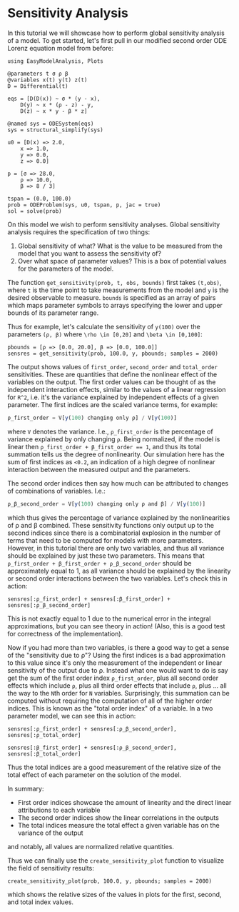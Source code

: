 # Sensitivity Analysis

In this tutorial we will showcase how to perform global sensitivity analysis of a model. To get started, let's first pull in our
modified second order ODE Lorenz equation model from before:

```@example sensitivity
using EasyModelAnalysis, Plots

@parameters t σ ρ β
@variables x(t) y(t) z(t)
D = Differential(t)

eqs = [D(D(x)) ~ σ * (y - x),
    D(y) ~ x * (ρ - z) - y,
    D(z) ~ x * y - β * z]

@named sys = ODESystem(eqs)
sys = structural_simplify(sys)

u0 = [D(x) => 2.0,
    x => 1.0,
    y => 0.0,
    z => 0.0]

p = [σ => 28.0,
    ρ => 10.0,
    β => 8 / 3]

tspan = (0.0, 100.0)
prob = ODEProblem(sys, u0, tspan, p, jac = true)
sol = solve(prob)
```

On this model we wish to perform sensitivity analyses. Global sensitivity analysis requires the specification of two things:

 1. Global sensitivity of what? What is the value to be measured from the model that you want to assess the sensitivity of?
 2. Over what space of parameter values? This is a box of potential values for the parameters of the model.

The function `get_sensitivity(prob, t, obs, bounds)` first takes `(t,obs)`, where `t` is the time point to take measurements from
the model and `y` is the desired observable to measure. `bounds` is specified as an array of pairs which maps parameter symbols
to arrays specifying the lower and upper bounds of its parameter range.

Thus for example, let's calculate the sensitivity of `y(100)` over the parameters `(ρ, β)` where
``\rho \in [0,20]`` and ``\beta \in [0,100]``:

```@example sensitivity
pbounds = [ρ => [0.0, 20.0], β => [0.0, 100.0]]
sensres = get_sensitivity(prob, 100.0, y, pbounds; samples = 2000)
```

The output shows values of `first_order`, `second_order` and `total_order` sensitivities. These are quantities that define the
nonlinear effect of the variables on the output. The first order values can be thought of as the independent interaction effects,
similar to the values of a linear regression for ``R^2``, i.e. it's the variance explained by independent effects of a given
parameter. The first indices are the scaled variance terms, for example:

```julia
ρ_first_order = V[y(100) changing only ρ] / V[y(100)]
```

where `V` denotes the variance. I.e., `ρ_first_order` is the percentage of variance explained by only changing `ρ`. Being normalized,
if the model is linear then `ρ_first_order + β_first_order == 1`, and thus its total summation tells us the degree of nonlinearity.
Our simulation here has the sum of first indices as `<0.2`, an indication of a high degree of nonlinear interaction between the measured
output and the parameters.

The second order indices then say how much can be attributed to changes of combinations of variables. I.e.:

```julia
ρ_β_second_order = V[y(100) changing only ρ and β] / V[y(100)]
```

which thus gives the percentage of variance explained by the nonlinearities of ρ and β combined. These sensitivity functions only
output up to the second indices since there is a combinatorial explosion in the number of terms that need to be computed for models
with more parameters. However, in this tutorial there are only two variables, and thus all variance should be explained by just these
two parameters. This means that `ρ_first_order + β_first_order + ρ_β_second_order` should be approximately equal to 1, as all variance
should be explained by the linearity or second order interactions between the two variables. Let's check this in action:

```@example sensitivity
sensres[:ρ_first_order] + sensres[:β_first_order] + sensres[:ρ_β_second_order]
```

This is not exactly equal to 1 due to the numerical error in the integral approximations, but you can see theory in action!
(Also, this is a good test for correctness of the implementation).

Now if you had more than two variables, is there a good way to get a sense of the "sensitivity due to ρ"? Using the first indices
is a bad approximation to this value since it's only the measurement of the independent or linear sensitivity of the output due
to ρ. Instead what one would want to do is say get the sum of the first order index `ρ_first_order`, plus all second order effects
which include `ρ`, plus all third order effects that include `ρ`, plus ... all the way to the `N`th order for `N` variables.
Surprisingly, this summation can be computed without requiring the computation of all of the higher order indices. This is known
as the "total order index" of a variable. In a two parameter model, we can see this in action:

```@example sensitivity
sensres[:ρ_first_order] + sensres[:ρ_β_second_order], sensres[:ρ_total_order]
```

```@example sensitivity
sensres[:β_first_order] + sensres[:ρ_β_second_order], sensres[:β_total_order]
```

Thus the total indices are a good measurement of the relative size of the total effect of each parameter on the solution of the
model.

In summary:

  - First order indices showcase the amount of linearity and the direct linear attributions to each variable
  - The second order indices show the linear correlations in the outputs
  - The total indices measure the total effect a given variable has on the variance of the output

and notably, all values are normalized relative quantities.

Thus we can finally use the `create_sensitivity_plot` function to visualize the field of sensitivity results:

```@example sensitivity
create_sensitivity_plot(prob, 100.0, y, pbounds; samples = 2000)
```

which shows the relative sizes of the values in plots for the first, second, and total index values.
